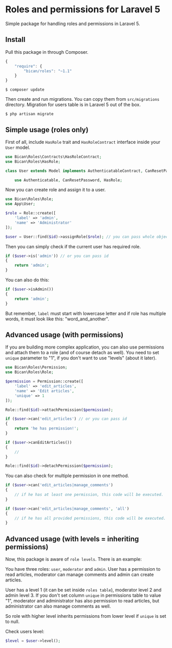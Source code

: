 # Roles and permissions for Laravel 5

Simple package for handling roles and permissions in Laravel 5.

## Install

Pull this package in through Composer.

```js
{
    "require": {
        "bican/roles": "~1.1"
    }
}
```

    $ composer update

Then create and run migrations. You can copy them from `src/migrations` directory. Migration for users table is in Laravel 5 out of the box.

    $ php artisan migrate

## Simple usage (roles only)

First of all, include `HasRole` trait and `HasRoleContract` interface inside your `User` model.

```php
use Bican\Roles\Contracts\HasRoleContract;
use Bican\Roles\HasRole;

class User extends Model implements AuthenticatableContract, CanResetPasswordContract, HasRoleContract {

	use Authenticatable, CanResetPassword, HasRole;
```

Now you can create role and assign it to a user.

```php
use Bican\Roles\Role;
use App\User;

$role = Role::create([
    'label' => 'admin',
    'name' => 'Administrator'
]);

$user = User::find($id)->assignRole($role); // you can pass whole object, or just id
```

Then you can simply check if the current user has required role.

```php
if ($user->is('admin')) // or you can pass id
{
    return 'admin';
}
```

You can also do this:

```php
if ($user->isAdmin())
{
    return 'admin';
}
```
But remember, `label` must start with lowercase letter and if role has multiple words, it must look like this: "word_and_another".

## Advanced usage (with permissions)

If you are building more complex application, you can also use permissions and attach them to a role (and of course detach as well).
You need to set `unique` parameter to "1", if you don't want to use "levels" (about it later).

```php
use Bican\Roles\Permission;
use Bican\Roles\Role;

$permission = Permission::create([
    'label' => 'edit_articles',
    'name' => 'Edit articles',
    'unique' => 1
]);

Role::find($id)->attachPermission($permission);

if ($user->can('edit_articles') // or you can pass id
{
    return 'he has permission!';
}

if ($user->canEditArticles())
{
    //
}

Role::find($id)->detachPermission($permission);
```

You can also check for multiple permission in one method.

```php
if ($user->can('edit_articles|manage_comments')
{
    // if he has at least one permission, this code will be executed.
}

if ($user->can('edit_articles|manage_comments', 'all')
{
    // if he has all provided permissions, this code will be executed.
}
```

## Advanced usage (with levels = inheriting permissions)

Now, this package is aware of `role levels`. There is an example:

You have three roles: `user`, `moderator` and `admin`. User has a permission to read articles, moderator can manage comments and admin can create articles.

User has a level 1 (it can be set inside `roles table`), moderator level 2 and admin level 3. If you don't set column `unique` in permissions table to value "1", moderator and administrator has also permission to read articles, but administrator can also manage comments as well.

So role with higher level inherits permissions from lower level if `unique` is set to null.

Check users level:

```php
$level = $user->level();
```